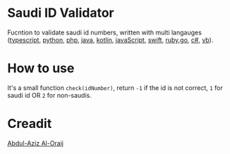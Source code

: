 # Saudi ID Validator

Fucntion to validate saudi id numbers, written with multi langauges ([typescript](https://github.com/alhazmy13/Saudi-ID-Validator), [python](https://github.com/alhazmy13/Saudi-ID-Validator), [php](https://github.com/alhazmy13/Saudi-ID-Validator), [java](https://github.com/alhazmy13/Saudi-ID-Validator), [kotlin](https://github.com/alhazmy13/Saudi-ID-Validator), [javaScript](https://github.com/alhazmy13/Saudi-ID-Validator), [swift](https://github.com/alhazmy13/Saudi-ID-Validator), [ruby](https://github.com/alhazmy13/Saudi-ID-Validator),[go](https://github.com/alhazmy13/Saudi-ID-Validator), [c#](https://github.com/alhazmy13/Saudi-ID-Validator), [vb](https://github.com/alhazmy13/Saudi-ID-Validator)).

# How to use
It's a small function `check(idNumber)`, return `-1` if the id is not correct, `1` for saudi id OR `2` for non-saudis.

# Creadit

[Abdul-Aziz Al-Oraij](http://aziz.oraij.com/)
